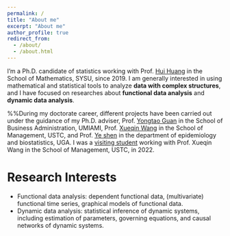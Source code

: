 ```yaml
---
permalink: /
title: "About me"
excerpt: "About me"
author_profile: true
redirect_from: 
  - /about/
  - /about.html
---
```


I’m a Ph.D. candidate of statistics working with Prof. [Hui Huang](https://math.sysu.edu.cn/teacher/485) in the School of Mathematics, SYSU, since 2019. I am generally interested in using mathematical and statistical tools to analyze $\textbf{data with complex structures}$, and I have focused on researches about $\textbf{functional data analysis}$ and $\textbf{dynamic data analysis}$.
    
%%During my doctorate career, different projects have been carried out under the guidance of my Ph.D. adviser, Prof. [Yongtao Guan](https://people.miami.edu/profile/yguan@miami.edu) in the School of Business Administration, UMIAMI,  Prof. [Xueqin Wang](https://bs.ustc.edu.cn/english/profile.php?id=650) in the School of Management, USTC, and Prof. [Ye shen](https://publichealth.uga.edu/faculty-member/ye-shen/) in the department of epidemiology and biostatistics, UGA. I was a [visiting student](https://statlab905.github.io/author/jianbin-tan/) working with Prof. Xueqin Wang in the School of Management, USTC, in 2022.


Research Interests
======
- Functional data analysis: dependent functional data, (multivariate) functional time series, graphical models of functional data.
- Dynamic data analysis: statistical inference of dynamic systems, including estimation of parameters, governing equations, and causal networks of dynamic systems.

  
